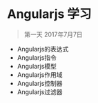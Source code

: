 # Angularjs 学习
>第一天 2017年7月7日


 - Angularjs的表达式
 - Angularjs指令
 - Angularjs模型
 - Angularjs作用域
 - Angularjs控制器
 - Angularjs过滤器

